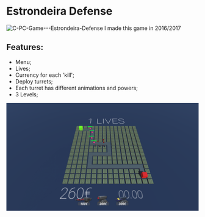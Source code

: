 # Estrondeira Defense
![C-PC-Game---Estrondeira-Defense](https://socialify.git.ci/bakill3/C-PC-Game---Estrondeira-Defense/image?language=1&name=1&owner=1&pattern=Formal%20Invitation&stargazers=1&theme=Light)
I made this game in 2016/2017

## Features:
  - Menu;
  - Lives;
  - Currency for each 'kill';
  - Deploy turrets;
  - Each turret has different animations and powers;
  - 3 Levels;

![alt text](https://github.com/bakill3/C-PC-Game---Estrondeira-Defense/blob/master/imagem.png)

